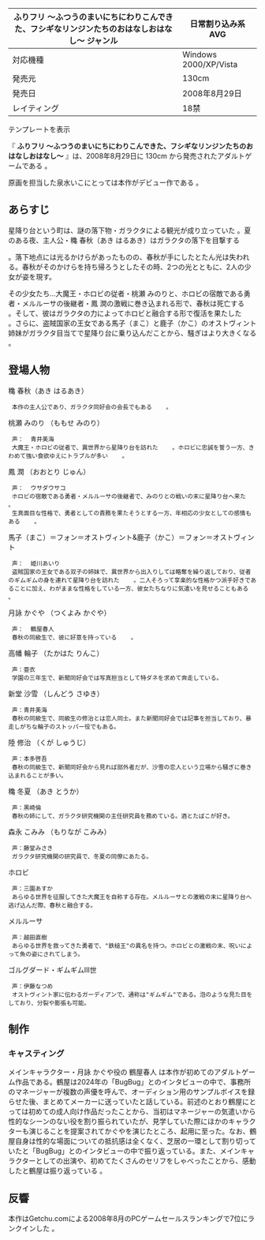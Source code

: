 ふりフリ 〜ふつうのまいにちにわりこんできた、フシギなリンジンたちのおはなしおはなし〜  ジャンル  |  日常割り込み系AVG   
---|---  
対応機種  |  Windows 2000/XP/Vista   
発売元  |  130cm   
発売日  |  2008年8月29日   
レイティング  |  18禁   
テンプレートを表示  
  
『 **ふりフリ 〜ふつうのまいにちにわりこんできた、フシギなリンジンたちのおはなしおはなし〜** 』は、2008年8月29日に  130cm
から発売されたアダルトゲームである    。

原画を担当した泉水いこにとっては本作がデビュー作である    。

##  あらすじ  

星降り台という町は、謎の落下物・ガラクタによる観光が成り立っていた    。夏のある夜、主人公・穐 春秋（あき はるあき）はガラクタの落下を目撃する

。落下地点には光るかけらがあったものの、春秋が手にしたとたん光は失われる。春秋がそのかけらを持ち帰ろうとしたその時、2つの光とともに、2人の少女が姿を現す。

その少女たち…大魔王・ホロビの従者・桃瀬 みのりと、ホロビの宿敵である勇者・メルルーサの後継者・鳳 潤の激戦に巻き込まれる形で、春秋は死亡する  
。そして、彼はガラクタの力によってホロビと融合する形で復活を果たした  
。さらに、盗賊国家の王女である馬子（まこ）と鹿子（かこ）のオストヴィント姉妹がガラクタ目当てで星降り台に乗り込んだことから、騒ぎはより大きくなる  
。

##  登場人物  

穐 春秋（あき はるあき）

     本作の主人公であり、ガラクタ同好会の会長でもある    。 
桃瀬 みのり （ももせ みのり）

     声：  青井美海   
     大魔王・ホロビの従者で、異世界から星降り台を訪れた    。ホロビに忠誠を誓う一方、きわめて強い食欲ゆえにトラブルが多い    。 
鳳 潤 （おおとり じゅん）

     声：  ウサダウサコ   
     ホロビの宿敵である勇者・メルルーサの後継者で、みのりとの戦いの末に星降り台へ来た    。 
     生真面目な性格で、勇者としての責務を果たそうとする一方、年相応の少女としての感情もある    。 
馬子（まこ）＝フォン＝オストヴィント&鹿子（かこ）＝フォン＝オストヴィント

     声：  姫川あいり   
     盗賊国家の王女である双子の姉妹で、異世界から出入りしては略奪を繰り返しており、従者のギムギムの身を連れて星降り台を訪れた    。二人そろって享楽的な性格かつ派手好きであることに加え、わがままな性格をしている一方、彼女たちなりに気遣いを見せることもある    。 
月詠 かぐや （つくよみ かぐや）

     声：  鶴屋春人   
     春秋の同級生で、彼に好意を持っている    。 
高幡 輪子 （たかはた りんこ）

     声：亜衣 
     学園の三年生で、新聞同好会では写真担当として特ダネを求めて奔走している。 
新堂 沙雪 （しんどう さゆき）

     声：青井美海 
     春秋の同級生で、同級生の修治とは恋人同士。また新聞同好会では記事を担当しており、暴走しがちな輪子のストッパー役でもある。 
陸 修治 （くが しゅうじ）

     声：本多啓吾 
     春秋の同級生で、新聞同好会から見れば部外者だが、沙雪の恋人という立場から騒ぎに巻き込まれることが多い。 
穐 冬夏 （あき とうか）

     声：黒崎倫 
     春秋の姉にして、ガラクタ研究機関の主任研究員を務めている。酒とたばこが好き。 
森永 こみみ （もりなが こみみ）

     声：藤堂みさき 
     ガラクタ研究機関の研究員で、冬夏の同僚にあたる。 
ホロビ

     声：三園あすか 
     あらゆる世界を征服してきた大魔王を自称する存在。メルルーサとの激戦の末に星降り台へ逃げ込んだ際、春秋と融合する。 
メルルーサ

     声：越田直樹 
     あらゆる世界を救ってきた勇者で、"鉄槌王"の異名を持つ。ホロビとの激戦の末、呪いによって魚の姿にされてしまう。 
ゴルグダード・ギムギムIII世

     声：伊藤なつめ 
     オストヴィント家に伝わるガーディアンで、通称は"ギムギム"である。泡のような見た目をしており、分裂や膨張も可能。 

##  制作  

###  キャスティング  

メインキャラクター・月詠 かぐや役の  鶴屋春人
は本作が初めてのアダルトゲーム作品である。鶴屋は2024年の「BugBug」とのインタビューの中で、事務所のマネージャーが複数の声優を呼んで、オーディション用のサンプルボイスを録らせた後、まとめてメーカーに送っていたと話している。前述のとおり鶴屋にとっては初めての成人向け作品だったことから、当初はマネージャーの気遣いから性的なシーンのない役を割り振られていたが、見学していた際にほかのキャラクターも演じることを提案されてかぐやを演じたところ、起用に至った。なお、鶴屋自身は性的な場面についての抵抗感は全くなく、芝居の一環として割り切っていたと「BugBug」とのインタビューの中で振り返っている。また、メインキャラクターとしての出演や、初めてたくさんのセリフをしゃべったことから、感動したと鶴屋は振り返っている
  。

##  反響  

本作はGetchu.comによる2008年8月のPCゲームセールスランキングで7位にランクインした    。

